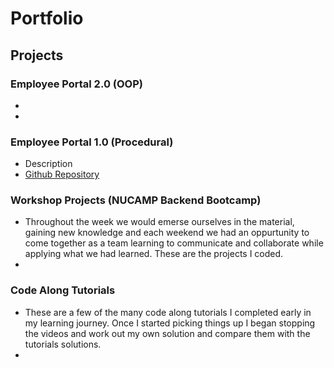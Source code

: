 # Portfolio

## Projects
### Employee Portal 2.0 (OOP)
-
-

### Employee Portal 1.0 (Procedural) 
- Description
- [Github Repository](https://github.com/SLSeifert/sidework_program)

### Workshop Projects (NUCAMP Backend Bootcamp)
- Throughout the week we would emerse ourselves in the material, gaining new knowledge and each weekend we had an oppurtunity to come together as a team learning to communicate and collaborate while applying what we had learned. These are the projects I coded.
-

### Code Along Tutorials
- These are a few of the many code along tutorials I completed early in my learning journey. Once I started picking things up I began stopping the videos and work out my own solution and compare them with the tutorials solutions.
-


